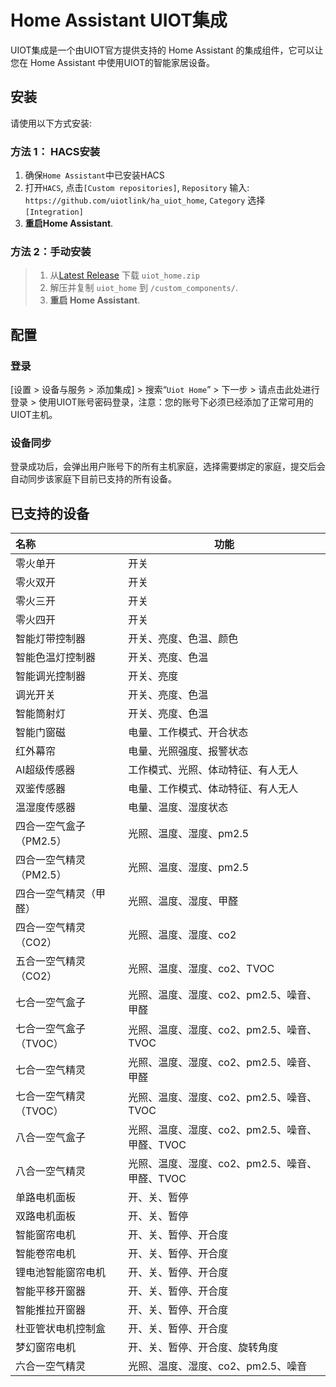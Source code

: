 # Home Assistant UIOT集成

UIOT集成是一个由UIOT官方提供支持的 Home Assistant 的集成组件，它可以让您在 Home Assistant 中使用UIOT的智能家居设备。

## 安装

请使用以下方式安装:

### 方法 1： HACS安装

1. 确保`Home Assistant`中已安装HACS
2. 打开`HACS`, 点击`[Custom repositories]`, `Repository` 输入: `https://github.com/uiotlink/ha_uiot_home`, `Category` 选择 `[Integration]`
3. **重启Home Assistant**.

### 方法 2：手动安装

> 1. 从[Latest Release](https://github.com/uiotlink/ha_uiot_home) 下载 `uiot_home.zip`
> 2. 解压并复制 `uiot_home` 到 `/custom_components/`.
> 3. **重启 Home Assistant**.

## 配置

### 登录

[设置 > 设备与服务 > 添加集成] > 搜索“`Uiot Home`” > 下一步 > 请点击此处进行登录 > 使用UIOT账号密码登录，注意：您的账号下必须已经添加了正常可用的UIOT主机。

### 设备同步

登录成功后，会弹出用户账号下的所有主机家庭，选择需要绑定的家庭，提交后会自动同步该家庭下目前已支持的所有设备。

## 已支持的设备

| 名称                    | 功能                                           |
| :---------------------- | ---------------------------------------------- |
| 零火单开                | 开关                                           |
| 零火双开                | 开关                                           |
| 零火三开                | 开关                                           |
| 零火四开                | 开关                                           |
| 智能灯带控制器          | 开关、亮度、色温、颜色                         |
| 智能色温灯控制器        | 开关、亮度、色温                               |
| 智能调光控制器          | 开关、亮度                                     |
| 调光开关                | 开关、亮度、色温                               |
| 智能筒射灯              | 开关、亮度、色温                               |
| 智能门窗磁              | 电量、工作模式、开合状态                       |
| 红外幕帘                | 电量、光照强度、报警状态                       |
| AI超级传感器            | 工作模式、光照、体动特征、有人无人             |
| 双鉴传感器              | 电量、工作模式、体动特征、有人无人             |
| 温湿度传感器            | 电量、温度、湿度状态                           |
| 四合一空气盒子（PM2.5） | 光照、温度、湿度、pm2.5                        |
| 四合一空气精灵（PM2.5） | 光照、温度、湿度、pm2.5                        |
| 四合一空气精灵（甲醛）  | 光照、温度、湿度、甲醛                         |
| 四合一空气精灵（CO2）   | 光照、温度、湿度、co2                          |
| 五合一空气精灵（CO2）   | 光照、温度、湿度、co2、TVOC                    |
| 七合一空气盒子          | 光照、温度、湿度、co2、pm2.5、噪音、甲醛       |
| 七合一空气盒子（TVOC）  | 光照、温度、湿度、co2、pm2.5、噪音、TVOC       |
| 七合一空气精灵          | 光照、温度、湿度、co2、pm2.5、噪音、甲醛       |
| 七合一空气精灵（TVOC）  | 光照、温度、湿度、co2、pm2.5、噪音、TVOC       |
| 八合一空气盒子          | 光照、温度、湿度、co2、pm2.5、噪音、甲醛、TVOC |
| 八合一空气精灵          | 光照、温度、湿度、co2、pm2.5、噪音、甲醛、TVOC |
| 单路电机面板            | 开、关、暂停                                   |
| 双路电机面板            | 开、关、暂停                                   |
| 智能窗帘电机            | 开、关、暂停、开合度                           |
| 智能卷帘电机            | 开、关、暂停、开合度                           |
| 锂电池智能窗帘电机      | 开、关、暂停、开合度                           |
| 智能平移开窗器          | 开、关、暂停、开合度                           |
| 智能推拉开窗器          | 开、关、暂停、开合度                           |
| 杜亚管状电机控制盒      | 开、关、暂停、开合度                           |
| 梦幻窗帘电机            | 开、关、暂停、开合度、旋转角度                 |
| 六合一空气精灵          | 光照、温度、湿度、co2、pm2.5、噪音             |

